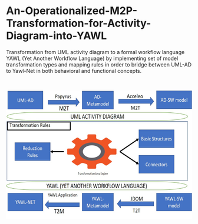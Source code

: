 # An-Operationalized-M2P-Transformation-for-Activity-Diagram-into-YAWL
Transformation from UML activity diagram to a formal workflow language YAWL (Yet Another Workflow Language) by implementing set of model transformation types and mapping rules in order to bridge between UML-AD to Yawl-Net in both behavioral and functional concepts.

<br>

<p align="center">
    <img src="https://github.com/ahmadmukashaty/An-Operationalized-M2P-Transformation-for-Activity-Diagram-into-YAWL/blob/main/images/ArchitecureOverview.jpg" width="600" height="350"/>
</p>